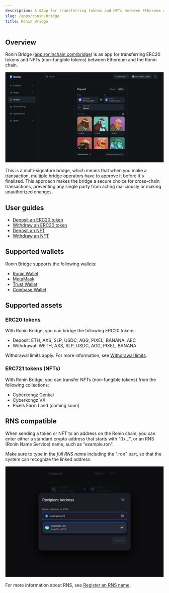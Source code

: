 ```yaml
---
description: A dApp for transferring tokens and NFTs between Ethereum and Ronin.
slug: /apps/ronin-bridge
title: Ronin Bridge
---
```


## Overview

Ronin Bridge ([app.roninchain.com/bridge](https://app.roninchain.com/bridge)) is an app for transferring ERC20 tokens and NFTs (non-fungible tokens) between Ethereum and the Ronin chain.

![bridge-home](./assets/bridge-home.png)

This is a multi-signature bridge, which means that when you make a transaction, multiple bridge operators have to approve it before it's finalized. This approach makes the bridge a secure choice for cross-chain transactions, preventing any single party from acting maliciously or making unauthorized changes.

## User guides

* [Deposit an ERC20 token](./guides/deposit-token.md)
* [Withdraw an ERC20 token](./guides/withdraw-token.md)
* [Deposit an NFT](./guides/deposit-nft.md)
* [Withdraw an NFT](./guides/withdraw-nft.md)

## Supported wallets

Ronin Bridge supports the following wallets:

* [Ronin Wallet](https://wallet.roninchain.com/)
* [MetaMask](https://metamask.io/)
* [Trust Wallet](https://trustwallet.com/)
* [Coinbase Wallet](https://www.coinbase.com/wallet)

## Supported assets

### ERC20 tokens

With Ronin Bridge, you can bridge the following ERC20 tokens:

* Deposit: ETH, AXS, SLP, USDC, AGG, PIXEL, BANANA, AEC
* Withdrawal: WETH, AXS, SLP, USDC, AGG, PIXEL, BANANA

Withdrawal limits apply. For more information, see [Withdrawal limits](./reference/withdrawal-limits.md).

### ERC721 tokens (NFTs)

With Ronin Bridge, you can transfer NFTs (non-fungible tokens) from the following collections:

* Cyberkongz Genkai
* Cyberkongz VX
* Pixels Farm Land (coming soon)

## RNS compatible

When sending a token or NFT to an address on the Ronin chain, you can enter either a standard crypto address that starts with "0x...", or an RNS (Ronin Name Service) name, such as "example.ron".

Make sure to type in the *full RNS name* including the ".ron" part, so that the system can recognize the linked address.

![bridge-rns](./assets/bridge-rns.png)

For more information about RNS, see [Register an RNS name](../rns/guides/register/regular.md).
